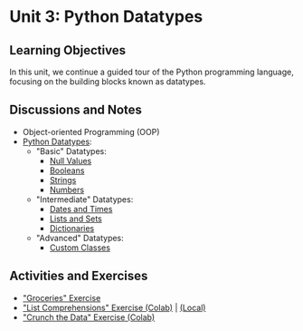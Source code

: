 # Unit 3: Python Datatypes

## Learning Objectives

In this unit, we continue a guided tour of the Python programming language, focusing on the building blocks known as datatypes.

## Discussions and Notes

  + Object-oriented Programming (OOP)
  + [Python Datatypes](/notes/python/datatypes):
    + "Basic" Datatypes:
      + [Null Values](/notes/python/datatypes/none.md)
      + [Booleans](/notes/python/datatypes/booleans.md)
      + [Strings](/notes/python/datatypes/strings.md)
      + [Numbers](/notes/python/datatypes/numbers.md)
    + "Intermediate" Datatypes:
      + [Dates and Times](/notes/python/datatypes/dates.md)
      + [Lists and Sets](/notes/python/datatypes/lists.md)
      + [Dictionaries](/notes/python/datatypes/dictionaries.md)
    + "Advanced" Datatypes:
      + [Custom Classes](/notes/python/datatypes/classes.md)

## Activities and Exercises

  + ["Groceries" Exercise](/exercises/groceries/README.md)
  + ["List Comprehensions" Exercise (Colab)](https://colab.research.google.com/drive/1SBWW2Waedzn-FZRbaIxwP5HQz6smxBPe?usp=sharing) | [(Local)](/exercises/list-comprehensions/README.md)
  + ["Crunch the Data" Exercise (Colab)](https://colab.research.google.com/drive/1G_Mp7hyV3xRBDjDrS0KEDY1QwOxHXG_q?usp=sharing)
